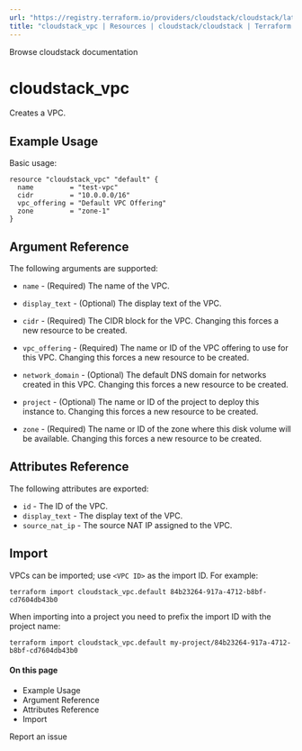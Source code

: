 ```yaml
---
url: "https://registry.terraform.io/providers/cloudstack/cloudstack/latest/docs/resources/vpc"
title: "cloudstack_vpc | Resources | cloudstack/cloudstack | Terraform | Terraform Registry"
---
```


Browse cloudstack documentation

# cloudstack_vpc

Creates a VPC.

## Example Usage

Basic usage:

```hcl hcl
resource "cloudstack_vpc" "default" {
  name         = "test-vpc"
  cidr         = "10.0.0.0/16"
  vpc_offering = "Default VPC Offering"
  zone         = "zone-1"
}
```

## Argument Reference

The following arguments are supported:

- `name` \- (Required) The name of the VPC.

- `display_text` \- (Optional) The display text of the VPC.

- `cidr` \- (Required) The CIDR block for the VPC. Changing this forces a new
resource to be created.

- `vpc_offering` \- (Required) The name or ID of the VPC offering to use for this VPC.
Changing this forces a new resource to be created.

- `network_domain` \- (Optional) The default DNS domain for networks created in
this VPC. Changing this forces a new resource to be created.

- `project` \- (Optional) The name or ID of the project to deploy this
instance to. Changing this forces a new resource to be created.

- `zone` \- (Required) The name or ID of the zone where this disk volume will be
available. Changing this forces a new resource to be created.

## Attributes Reference

The following attributes are exported:

- `id` \- The ID of the VPC.
- `display_text` \- The display text of the VPC.
- `source_nat_ip` \- The source NAT IP assigned to the VPC.

## Import

VPCs can be imported; use `<VPC ID>` as the import ID. For
example:

```shell shell
terraform import cloudstack_vpc.default 84b23264-917a-4712-b8bf-cd7604db43b0
```

When importing into a project you need to prefix the import ID with the project name:

```shell shell
terraform import cloudstack_vpc.default my-project/84b23264-917a-4712-b8bf-cd7604db43b0
```

#### On this page

- Example Usage
- Argument Reference
- Attributes Reference
- Import

Report an issue